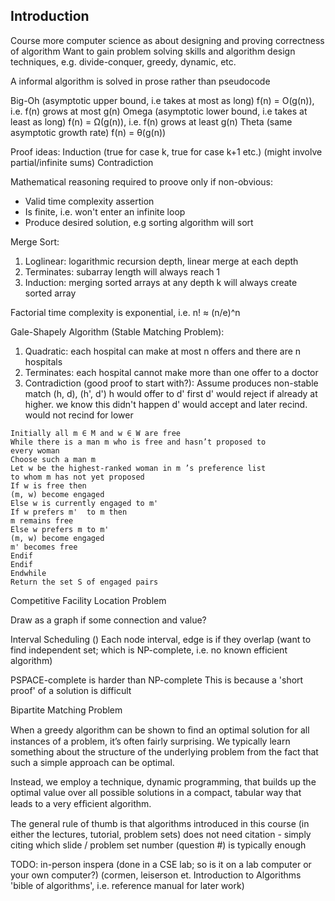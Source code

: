 <!-- SPDX-License-Identifier: zlib-acknowledgement -->
## Introduction
Course more computer science as about designing and proving correctness of algorithm
Want to gain problem solving skills and algorithm design techniques, e.g. divide-conquer, greedy, dynamic, etc.

A informal algorithm is solved in prose rather than pseudocode

Big-Oh (asymptotic upper bound, i.e takes at most as long)
f(n) = O(g(n)), i.e. f(n) grows at most g(n)
Omega (asymptotic lower bound, i.e takes at least as long)
f(n) = Ω(g(n)), i.e. f(n) grows at least g(n)
Theta (same asymptotic growth rate)
f(n) = θ(g(n))

Proof ideas:
Induction (true for case k, true for case k+1 etc.) (might involve partial/infinite sums)
Contradiction

Mathematical reasoning required to proove only if non-obvious:
  * Valid time complexity assertion
  * Is finite, i.e. won't enter an infinite loop
  * Produce desired solution, e.g sorting algorithm will sort

Merge Sort:
1. Loglinear: logarithmic recursion depth, linear merge at each depth
2. Terminates: subarray length will always reach 1
3. Induction: merging sorted arrays at any depth k will always create sorted array

Factorial time complexity is exponential, i.e. n! ≈ (n/e)^n

Gale-Shapely Algorithm (Stable Matching Problem):
1. Quadratic: each hospital can make at most n offers and there are n hospitals
2. Terminates: each hospital cannot make more than one offer to a doctor
3. Contradiction (good proof to start with?): 
   Assume produces non-stable match (h, d), (h', d')
   h would offer to d' first
   d' would reject if already at higher. we know this didn't happen
   d' would accept and later recind. would not recind for lower

```
Initially all m ∈ M and w ∈ W are free
While there is a man m who is free and hasn’t proposed to
every woman
Choose such a man m
Let w be the highest-ranked woman in m ’s preference list
to whom m has not yet proposed
If w is free then
(m, w) become engaged
Else w is currently engaged to m'
If w prefers m'  to m then
m remains free
Else w prefers m to m'
(m, w) become engaged
m' becomes free
Endif
Endif
Endwhile
Return the set S of engaged pairs
```

Competitive Facility Location Problem

Draw as a graph if some connection and value?

Interval Scheduling ()
Each node interval, edge is if they overlap
(want to find independent set; which is NP-complete, i.e. no known efficient algorithm)

PSPACE-complete is harder than NP-complete
This is because a 'short proof' of a solution is difficult

Bipartite Matching Problem

When a greedy algorithm can be
shown to ﬁnd an optimal solution for all instances of a problem, it’s often fairly
surprising. We typically learn something about the structure of the underlying
problem from the fact that such a simple approach can be optimal.

Instead, we employ a technique, dynamic programming, that builds up the
optimal value over all possible solutions in a compact, tabular way that leads
to a very efﬁcient algorithm.



The general rule of thumb is that algorithms introduced in this course (in either the lectures, tutorial, problem sets) does not need citation - 
simply citing which slide / problem set number (question #) is typically enough

TODO: in-person inspera (done in a CSE lab; so is it on a lab computer or your own computer?)
(cormen, leiserson et. Introduction to Algorithms 'bible of algorithms', i.e. reference manual for later work)
